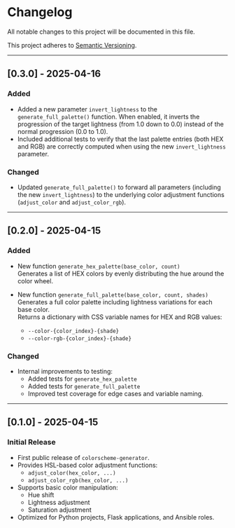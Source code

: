 # Changelog

All notable changes to this project will be documented in this file.

This project adheres to [Semantic Versioning](https://semver.org/).

---

## [0.3.0] - 2025-04-16
### Added
- Added a new parameter `invert_lightness` to the `generate_full_palette()` function. When enabled, it inverts the progression of the target lightness (from 1.0 down to 0.0) instead of the normal progression (0.0 to 1.0).
- Included additional tests to verify that the last palette entries (both HEX and RGB) are correctly computed when using the new `invert_lightness` parameter.

### Changed
- Updated `generate_full_palette()` to forward all parameters (including the new `invert_lightness`) to the underlying color adjustment functions (`adjust_color` and `adjust_color_rgb`).

---

## [0.2.0] - 2025-04-15
### Added
- New function `generate_hex_palette(base_color, count)`  
  Generates a list of HEX colors by evenly distributing the hue around the color wheel.

- New function `generate_full_palette(base_color, count, shades)`  
  Generates a full color palette including lightness variations for each base color.  
  Returns a dictionary with CSS variable names for HEX and RGB values:
  - `--color-{color_index}-{shade}`
  - `--color-rgb-{color_index}-{shade}`

### Changed
- Internal improvements to testing:
  - Added tests for `generate_hex_palette`
  - Added tests for `generate_full_palette`
  - Improved test coverage for edge cases and variable naming.

---

## [0.1.0] - 2025-04-15
### Initial Release
- First public release of `colorscheme-generator`.
- Provides HSL-based color adjustment functions:
  - `adjust_color(hex_color, ...)`
  - `adjust_color_rgb(hex_color, ...)`
- Supports basic color manipulation:
  - Hue shift
  - Lightness adjustment
  - Saturation adjustment
- Optimized for Python projects, Flask applications, and Ansible roles.